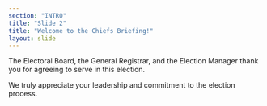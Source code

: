 ```yaml
---
section: "INTRO"
title: "Slide 2"
title: "Welcome to the Chiefs Briefing!"
layout: slide
---
```


The Electoral Board, the General Registrar, and the Election Manager thank you for agreeing to serve in this election.

We truly appreciate your leadership and commitment to the election process.




